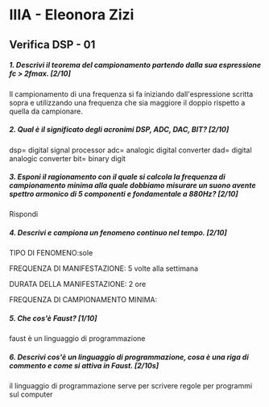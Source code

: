 # IIIA - Eleonora Zizi

## Verifica DSP - 01

##### 1. Descrivi il teorema del campionamento partendo dalla sua espressione _fc > 2fmax_. [2/10]

Il campionamento di una frequenza si fa iniziando dall'espressione scritta sopra e utilizzando una frequenza che sia maggiore il doppio rispetto a quella da campionare.

##### 2. Qual è il significato degli acronimi _DSP_, _ADC_, _DAC_, _BIT_? [2/10]

dsp= digital signal processor
adc= analogic digital converter
dad= digital analogic converter
bit= binary digit
##### 3. Esponi il ragionamento con il quale si calcola la frequenza di campionamento minima alla quale dobbiamo misurare un suono avente spettro armonico di 5 componenti e fondamentale a _880Hz_? [2/10]

Rispondi

##### 4. Descrivi e campiona un fenomeno continuo nel tempo. [2/10]

TIPO DI FENOMENO:sole 

FREQUENZA DI MANIFESTAZIONE: 5 volte alla settimana

DURATA DELLA MANIFESTAZIONE: 2 ore

FREQUENZA DI CAMPIONAMENTO MINIMA:

##### 5. Che cos'è _Faust_? [1/10]
faust è un linguaggio di programmazione

##### 6. Descrivi cos'è un linguaggio di programmazione, cosa è una riga di commento e come si attiva in _Faust_. [2/10s]

il linguaggio di programmazione serve per scrivere regole per programmi sul computer
